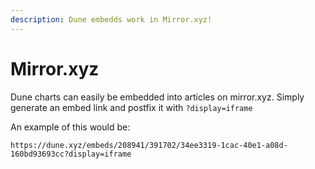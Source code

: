 ```yaml
---
description: Dune embedds work in Mirror.xyz!
---
```


# Mirror.xyz

Dune charts can easily be embedded into articles on mirror.xyz. Simply generate an embed link and postfix it with `?display=iframe`

An example of this would be:

`https://dune.xyz/embeds/208941/391702/34ee3319-1cac-40e1-a08d-160bd93693cc?display=iframe`
